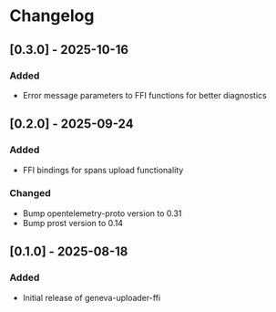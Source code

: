 # Changelog

## [0.3.0] - 2025-10-16

### Added
- Error message parameters to FFI functions for better diagnostics

## [0.2.0] - 2025-09-24

### Added
- FFI bindings for spans upload functionality

### Changed
- Bump opentelemetry-proto version to 0.31
- Bump prost version to 0.14

## [0.1.0] - 2025-08-18

### Added
- Initial release of geneva-uploader-ffi
